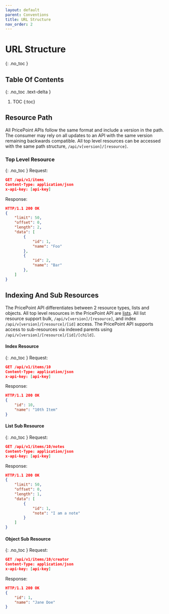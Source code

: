 ```yaml
---
layout: default
parent: Conventions
title: URL Structure
nav_order: 2
---
```

# URL Structure
{: .no_toc }
## Table Of Contents
{: .no_toc .text-delta }
1. TOC
{:toc}
## Resource Path
All PricePoint APIs follow the same format and include a version in the path. The consumer may rely on all updates to an API with the same version remaining backwards compatible. All top level resources can be accessed with the same path structure, `/api/v[version]/[resource]`.
### Top Level Resource
{: .no_toc }
Request:
```json
GET /api/v1/items
Content-Type: application/json
x-api-key: [api-key]
```
Response:
```json
HTTP/1.1 200 OK
{
    "limit": 50,
    "offset": 0,
    "length": 2,
    "data": [
        {
            "id": 1,
            "name": "Foo"
        },
        {
            "id": 2,
            "name": "Bar"
        },
    ]
}
```
## Indexing And Sub Resources
The PricePoint API differentiates between 2 resource types, lists and objects. All top level resources in the PricePoint API are [lists](list.html). All list resource support bulk, `/api/v[version]/[resource]`, and index `/api/v[version]/[resource]/[id]` access. The PricePoint API supports access to sub-resources via indexed parents using `/api/v[version]/[resource]/[id]/[child]`.
#### Index Resource
{: .no_toc }
Request:
```json
GET /api/v1/items/10
Content-Type: application/json
x-api-key: [api-key]
```
Response:
```json
HTTP/1.1 200 OK
{
    "id": 10,
    "name": "10th Item"
}
```
#### List Sub Resource
{: .no_toc }
Request:
```json
GET /api/v1/items/10/notes
Content-Type: application/json
x-api-key: [api-key]
```
Response:
```json
HTTP/1.1 200 OK
{
    "limit": 50,
    "offset": 0,
    "length": 1,
    "data": [
        {
            "id": 1,
            "note": "I am a note"
        }
    ]
}
```
#### Object Sub Resource
{: .no_toc }
Request:
```json
GET /api/v1/items/10/creator
Content-Type: application/json
x-api-key: [api-key]
```
Response:
```json
HTTP/1.1 200 OK
{
    "id": 1,
    "name": "Jane Doe"
}
```